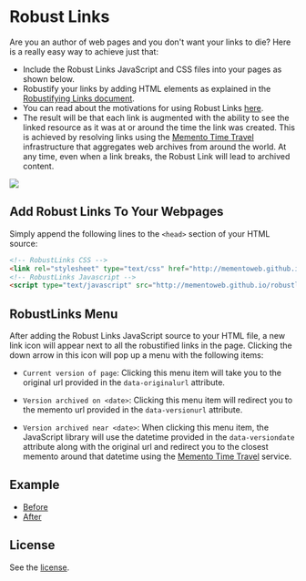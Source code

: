 # Robust Links
Are you an author of web pages and you don't want your links to die? Here is a really easy way to achieve just that:

* Include the Robust Links JavaScript and CSS files into your pages as shown below.
* Robustify your links by adding HTML elements as explained in the [Robustifying Links document](http://robustlinks.mementoweb.org/spec/).
* You can read about the motivations for using Robust Links [here](http://robustlinks.mementoweb.org/about/). 
* The result will be that each link is augmented with the ability to see the linked resource as it was at or around the time the link was created. This is achieved by resolving links using the [Memento Time Travel](http://timetravel.mementoweb.org/guide/api/) infrastructure that aggregates web archives from around the world. At any time, even when a link breaks, the Robust Link will lead to archived content.

![](https://robustlinks.mementoweb.org/demo/robustlinks_demo_2020.gif#1)

## Add Robust Links To Your Webpages

Simply append the following lines to the `<head>` section of your HTML source:

```html
<!-- RobustLinks CSS -->
<link rel="stylesheet" type="text/css" href="http://mementoweb.github.io/robustlinks/robustlinks.css" />
<!-- RobustLinks Javascript -->
<script type="text/javascript" src="http://mementoweb.github.io/robustlinks/robustlinks-min.js"></script>
```

## RobustLinks Menu

After adding the Robust Links JavaScript source to your HTML file, a new link icon will appear next to all the robustified links in the page. Clicking the down arrow in this icon will pop up a menu with the following items:

* `Current version of page`: Clicking this menu item will take you to the original url provided in the `data-originalurl` attribute.

* `Version archived on <date>`: Clicking this menu item will redirect you to the memento url provided in the `data-versionurl` attribute.

* `Version archived near <date>`: When clicking this menu item, the JavaScript library will use the datetime provided in the `data-versiondate` attribute along with the original url and redirect you to the closest memento around that datetime using the [Memento Time Travel](http://timetravel.mementoweb.org/guide/api/) service.


## Example
- [Before](http://robustlinks.mementoweb.org/demo/uri_references.html)
- [After](http://robustlinks.mementoweb.org/demo/uri_references_js.html) 

## License
See the [license](http://mementoweb.github.io/SiteStory/license.html).

